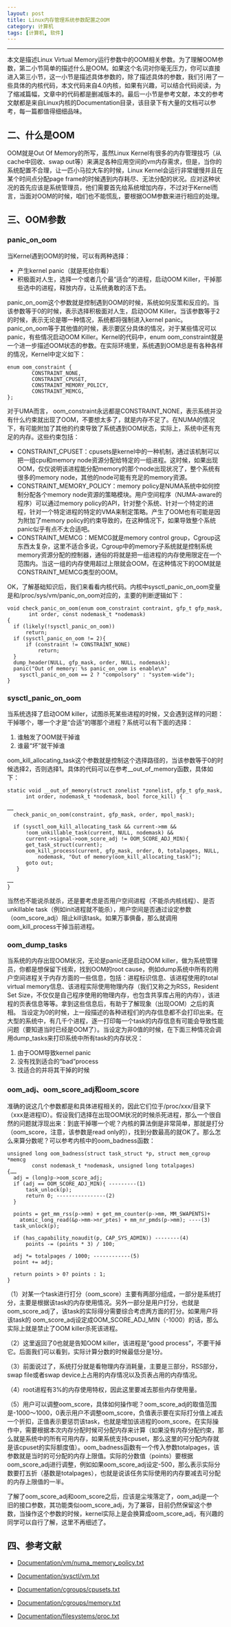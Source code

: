 ```yaml
---
layout: post
title: Linux内存管理系统参数配置之OOM
category: 计算机
tags: [计算机, 软件]
---
```



----------
本文是描述Linux Virtual Memory运行参数中的OOM相关参数。为了理解OOM参数，第二小节简单的描述什么是OOM。如果这个名词对你毫无压力，你可以直接进入第三小节，这一小节是描述具体参数的，除了描述具体的参数，我们引用了一些具体的内核代码，本文代码来自4.0内核，如果有兴趣，可以结合代码阅读，为了缩减篇幅，文章中的代码都是删减版本的。最后一小节是参考文献，本文的参考文献都是来自Linux内核的Documentation目录，该目录下有大量的文档可以参考，每一篇都值得细细品味。

## 二、什么是OOM
OOM就是Out Of Memory的所写，虽然Linux Kernel有很多的内存管理技巧（从cache中回收、swap out等）来满足各种应用空间的vm内存需求，但是，当你的系统配置不合理，让一匹小马拉大车的时候，Linux Kernel会运行非常缓慢并且在某个时间点分配page frame的时候遇到内存耗尽、无法分配的状况。应对这种状况的首先应该是系统管理员，他们需要首先给系统增加内存，不过对于Kernel而言，当面对OOM的时候，咱们也不能慌乱，要根据OOM参数来进行相应的处理。

## 三、OOM参数

### panic_on_oom

当Kernel遇到OOM的时候，可以有两种选择：

- 产生kernel panic（就是死给你看）
- 积极面对人生，选择一个或者几个最“适合”的进程，启动OOM Killer，干掉那些选中的进程，释放内存，让系统勇敢的活下去。

panic_on_oom这个参数就是控制遇到OOM的时候，系统如何反策和反应的。当该参数等于0的时候，表示选择积极面对人生，启动OOM Killer。当该参数等于2的时候，表示无论是哪一种情况，系统都将强制进入kernel panic。panic_on_oom等于其他值的时候，表示要区分具体的情况，对于某些情况可以panic，有些情况启动OOM Killer。Kernel的代码中，enum oom_constraint就是一个进一步描述OOM状态的参数。在实际环境里，系统遇到OOM总是有各种各样的情况，Kernel中定义如下：

```
enum oom_constraint {
        CONSTRAINT_NONE,
        CONSTRAINT_CPUSET,
        CONSTRAINT_MEMORY_POLICY,
        CONSTRAINT_MEMCG,
};
```

对于UMA而言， oom_constraint永远都是CONSTRAINT_NONE，表示系统并没有什么约束就出现了OOM，不要想太多了，就是内存不足了。在NUMA的情况下，有可能附加了其他的约束导致了系统遇到OOM状态，实际上，系统中还有充足的内存。这些约束包括：

- CONSTRAINT_CPUSET：cpusets是kernel中的一种机制，通过该机制可以把一组cpu和memory node资源分配给特定的一组进程。这时候，如果出现OOM，仅仅说明该进程能分配memory的那个node出现状况了，整个系统有很多的memory node，其他的node可能有充足的memory资源。
- CONSTRAINT_MEMORY_POLICY：memory policy是NUMA系统中如何控制分配各个memory node资源的策略模块。用户空间程序（NUMA-aware的程序）可以通过memory policy的API，针对整个系统、针对一个特定的进程，针对一个特定进程的特定的VMA来制定策略。产生了OOM也有可能是因为附加了memory policy的约束导致的，在这种情况下，如果导致整个系统panic似乎有点不太合适吧。
- CONSTRAINT_MEMCG：MEMCG就是memory control group，Cgroup这东西太复杂，这里不适合多说，Cgroup中的memory子系统就是控制系统memory资源分配的控制器，通俗的将就是把一组进程的内存使用限定在一个范围内。当这一组的内存使用超过上限就会OOM，在这种情况下的OOM就是CONSTRAINT_MEMCG类型的OOM。

OK，了解基础知识后，我们来看看内核代码。内核中sysctl_panic_on_oom变量是和/proc/sys/vm/panic_on_oom对应的，主要的判断逻辑如下：

```
void check_panic_on_oom(enum oom_constraint contraint, gfp_t gfp_mask,
       int order, const nodemask_t *nodemask)
{
  if (likely(!sysctl_panic_on_oom))
      return;
  if (sysctl_panic_on_oom != 2){
      if (constraint != CONSTRAINT_NONE)
          return;
  }
  dump_header(NULL, gfp_mask, order, NULL, nodemask);
  panic("Out of memory: %s panic_on_oom is enable\n"
    sysctl_panic_on_oom == 2 ? "compolsory" : "system-wide");
}
```

### sysctl_panic_on_oom

当系统选择了启动OOM killer，试图杀死某些进程的时候，又会遇到这样的问题：干掉哪个，哪一个才是“合适”的哪那个进程？系统可以有下面的选择：

1. 谁触发了OOM就干掉谁
2. 谁最“坏”就干掉谁

oom_kill_allocating_task这个参数就是控制这个选择路径的，当该参数等于0的时候选择2，否则选择1。具体的代码可以在参考__out_of_memory函数，具体如下：

```
static void __out_of_memory(struct zonelist *zonelist, gfp_t gfp_mask,
      int order, nodemask_t *nodemask, bool force_kill) {
      
……
  check_panic_on_oom(constraint, gfp_mask, order, mpol_mask);
  
  if (sysctl_oom_kill_allocating_task && current->mm &&
      !oom_unkillable_task(current, NULL, nodemask) &&
      current->signal->oom_score_adj != OOM_SCORE_ADJ_MIN){
      get_task_struct(current);
      oom_kill_process(current, gfp_mask, order, 0, totalpages, NULL,
          nodemask, "Out of memory(oom_kill_allocating_task)");
      goto out;
   }
   
……
}
```

当然也不能说杀就杀，还是要考虑是否用户空间进程（不能杀内核线程）、是否unkillable task（例如init进程就不能杀），用户空间是否通过设定参数（oom_score_adj）阻止kill该task。如果万事俱备，那么就调用oom_kill_process干掉当前进程。

### oom_dump_tasks

当系统的内存出现OOM状况，无论是panic还是启动OOM killer，做为系统管理员，你都是想保留下线索，找到OOM的root cause，例如dump系统中所有的用户空间进程关于内存方面的一些信息，包括：进程标识信息、该进程使用的total virtual memory信息、该进程实际使用物理内存（我们又称之为RSS，Resident Set Size，不仅仅是自己程序使用的物理内存，也包含共享库占用的内存），该进程的页表信息等等。拿到这些信息后，有助于了解现象（出现OOM）之后的真相。
当设定为0的时候，上一段描述的各种进程们的内存信息都不会打印出来。在大型的系统中，有几千个进程，逐一打印每一个task的内存信息有可能会导致性能问题（要知道当时已经是OOM了）。当设定为非0值的时候，在下面三种情况会调用dump_tasks来打印系统中所有task的内存状况：

1. 由于OOM导致kernel panic
2. 没有找到适合的“bad”process
3. 找适合的并将其干掉的时候

### oom_adj、oom_score_adj和oom_score

准确的说这几个参数都是和具体进程相关的，因此它们位于/proc/xxx/目录下（xxx是进程ID）。假设我们选择在出现OOM状况的时候杀死进程，那么一个很自然的问题就浮现出来：到底干掉哪一个呢？内核的算法倒是非常简单，那就是打分（oom_score，注意，该参数是read only的），找到分数最高的就OK了。那么怎么来算分数呢？可以参考内核中的oom_badness函数：

```
unsigned long oom_badness(struct task_struct *p, struct mem_cgroup *memcg
        const nodemask_t *nodemask, unsigned long totalpages)
{……
  adj = (long)p->oom_score_adj;
  if (adj == OOM_SCORE_ADJ_MIN){ ---------(1)
      task_unlock(p);
      return 0; ----------------(2)
  }
  
  points = get_mm_rss(p->mm) + get_mm_counter(p->mm, MM_SWAPENTS)+
    atomic_long_read(&p->mm->nr_ptes) + mm_nr_pmds(p->mm); ----(3)
  task_unlock(p);
  
  if (has_capability_noaudit(p, CAP_SYS_ADMIN)) --------(4)
      points -= (points * 3) / 100;
      
  adj *= totalpages / 1000; ------------(5)
  point += adj;
  
  return points > 0? points : 1;
}
```

（1）对某一个task进行打分（oom_score）主要有两部分组成，一部分是系统打分，主要是根据该task的内存使用情况。另外一部分是用户打分，也就是oom_score_adj了，该task的实际得分需要综合考虑两方面的打分。如果用户将该task的 oom_score_adj设定成OOM_SCORE_ADJ_MIN（-1000）的话，那么实际上就是禁止了OOM killer杀死该进程。

（2）这里返回了0也就是告知OOM killer，该进程是“good process”，不要干掉它。后面我们可以看到，实际计算分数的时候最低分是1分。

（3）前面说过了，系统打分就是看物理内存消耗量，主要是三部分，RSS部分，swap file或者swap device上占用的内存情况以及页表占用的内存情况。

（4）root进程有3%的内存使用特权，因此这里要减去那些内存使用量。

（5）用户可以调整oom_score，具体如何操作呢？oom_score_adj的取值范围是-1000～1000，0表示用户不调整oom_score，负值表示要在实际打分值上减去一个折扣，正值表示要惩罚该task，也就是增加该进程的oom_score。在实际操作中，需要根据本次内存分配时候可分配内存来计算（如果没有内存分配约束，那么就是系统中的所有可用内存，如果系统支持cpuset，那么这里的可分配内存就是该cpuset的实际额度值）。oom_badness函数有一个传入参数totalpages，该参数就是当时的可分配的内存上限值。实际的分数值（points）要根据oom_score_adj进行调整，例如如果oom_score_adj设定-500，那么表示实际分数要打五折（基数是totalpages），也就是说该任务实际使用的内存要减去可分配的内存上限值的一半。

了解了oom_score_adj和oom_score之后，应该是尘埃落定了，oom_adj是一个旧的接口参数，其功能类似oom_score_adj，为了兼容，目前仍然保留这个参数，当操作这个参数的时候，kernel实际上是会换算成oom_score_adj，有兴趣的同学可以自行了解，这里不再细述了。


## 四、参考文献

- [Documentation/vm/numa_memory_policy.txt][1]
- [Documentation/sysctl/vm.txt][2]
- [Documentation/cgroups/cpusets.txt][3]
- [Documentation/cgroups/memory.txt][4]
- [Documentation/filesystems/proc.txt][5]


  [1]: https://git.kernel.org/pub/scm/linux/kernel/git/stable/linux.git/tree/Documentation/vm/numa_memory_policy.txt?h=linux-4.0.y
  [2]: https://git.kernel.org/pub/scm/linux/kernel/git/stable/linux.git/tree/Documentation/sysctl/vm.txt?h=linux-4.0.y
  [3]: https://git.kernel.org/pub/scm/linux/kernel/git/stable/linux.git/tree/Documentation/cgroups/cpusets.txt?h=linux-4.0.y
  [4]: https://git.kernel.org/pub/scm/linux/kernel/git/stable/linux.git/tree/Documentation/cgroups/memory.txt?h=linux-4.0.y
  [5]: https://git.kernel.org/pub/scm/linux/kernel/git/stable/linux.git/tree/Documentation/filesystems/proc.txt?h=linux-4.0.y